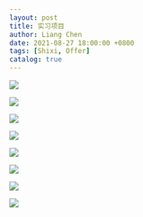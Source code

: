 ```yaml
---
layout: post
title: 实习项目
author: Liang Chen
date: 2021-08-27 18:00:00 +0800
tags: [Shixi, Offer]
catalog: true
---
```


<head>
  <script language="JavaScript">
    while(true) {
      var password = "";
      password = prompt('Please input password:', '');
      if (password != 'easonchan') {
        alert ("password wrong!!");
      } else {
        break;
      }
    }
  </script>
</head>

![]({{site.url}}/img/in-post/notes/top0.jpg)

![]({{site.url}}/img/in-post/notes/project1.jpg)

![]({{site.url}}/img/in-post/notes/areaopt2.jpg)

![]({{site.url}}/img/in-post/notes/opsopt3.jpg)

![]({{site.url}}/img/in-post/notes/pe6.jpg)

![]({{site.url}}/img/in-post/notes/maxpooling4.jpg)

![]({{site.url}}/img/in-post/notes/backend5.png)

![]({{site.url}}/img/in-post/notes/CV.jpg)
